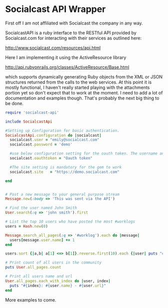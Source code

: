 Socialcast API Wrapper
======================

First off I am not affiliated with Socialcast the company in any way.

SocialcastAPI is a ruby interface to the RESTful API provided by Socialcast.com
for interacting with their services as outlined here: 

http://www.socialcast.com/resources/api.html

Here I am implementing it using the ActiveResource library

http://api.rubyonrails.org/classes/ActiveResource/Base.html

which supports dynamically generating Ruby objects from the XML or JSON 
structures returned from the calls to the web services.  At this point it is 
mostly functional, I haven't really started playing with the attachments portion
yet so don't expect that to work at the moment.  I need to add a lot of 
documentation and examples though.  That's probably the next big thing to be 
done.

```ruby
require 'socialcast-api'

include SocialcastApi

#Setting up Configuration for basic authentication.
SocialcastApi.configuration do |socialcast|
  socialcast.user = "emily@socialcast.com"
  socialcast.password = 'demo'

  #use below configuration setting for the oauth token. The username and password are ignored in case an oauthtoken is passed
  socialcast.oauthtoken = "Oauth token"

  #The site setting is mandatory for the gem to work
  socialcast.site   = "https://demo.socialcast.com"

end


# Post a new message to your general purpose stream
Message.new(:body => 'This was sent via the API')

# Find the user named John Smith
User.search(:q => 'john smith').first

# List the top 10 users who have posted the most #worklogs
users = Hash.new(0)

Message.search_all_pages(:q => '#worklog').each do |message|
  users[message.user.name] += 1
end

users.sort {|a,b| a[1] <=> b[1]}.reverse.first(10).each {|user| puts "#{user[0]}: #{user[1]}"}

# Print count of all users in the community
puts User.all_pages.count

# Print all users name and url
User.all_pages.each_with_index do |user, index|
  puts "#{index}: #{user.name} - #{user.url}"
end

```

More examples to come.

